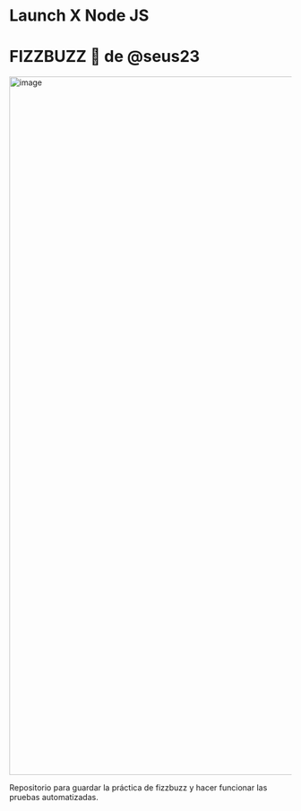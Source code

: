 # Launch X Node JS 
# FIZZBUZZ 🚀 de @seus23

<img width="1247" alt="image" src="https://user-images.githubusercontent.com/17634377/165124418-8396bcb9-9845-494d-a362-7be3db99b748.png">

Repositorio para guardar la práctica de fizzbuzz y hacer funcionar las pruebas automatizadas.
